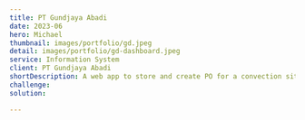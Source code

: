 ```yaml
---
title: PT Gundjaya Abadi
date: 2023-06
hero: Michael
thumbnail: images/portfolio/gd.jpeg
detail: images/portfolio/gd-dashboard.jpeg
service: Information System
client: PT Gundjaya Abadi
shortDescription: A web app to store and create PO for a convection site.
challenge: 
solution: 

---
```

